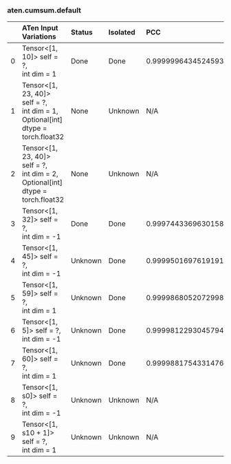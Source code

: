 ### aten.cumsum.default
|    | ATen Input Variations                                                                | Status   | Isolated   | PCC                | Host   |
|---:|:-------------------------------------------------------------------------------------|:---------|:-----------|:-------------------|:-------|
|  0 | Tensor<[1, 10]> self = ?,<br>int dim = 1                                             | Done     | Done       | 0.9999996434524593 | 0      |
|  1 | Tensor<[1, 23, 40]> self = ?,<br>int dim = 1,<br>Optional[int] dtype = torch.float32 | None     | Unknown    | N/A                | N/A    |
|  2 | Tensor<[1, 23, 40]> self = ?,<br>int dim = 2,<br>Optional[int] dtype = torch.float32 | None     | Unknown    | N/A                | N/A    |
|  3 | Tensor<[1, 32]> self = ?,<br>int dim = -1                                            | Done     | Done       | 0.9997443369630158 | 0      |
|  4 | Tensor<[1, 45]> self = ?,<br>int dim = -1                                            | Unknown  | Done       | 0.9999501697619191 | 0      |
|  5 | Tensor<[1, 59]> self = ?,<br>int dim = 1                                             | Unknown  | Done       | 0.9999868052072998 | 0      |
|  6 | Tensor<[1, 5]> self = ?,<br>int dim = -1                                             | Unknown  | Done       | 0.9999812293045794 | 0      |
|  7 | Tensor<[1, 60]> self = ?,<br>int dim = 1                                             | Unknown  | Done       | 0.9999881754331476 | 0      |
|  8 | Tensor<[1, s0]> self = ?,<br>int dim = -1                                            | Unknown  | Unknown    | N/A                | N/A    |
|  9 | Tensor<[1, s10 + 1]> self = ?,<br>int dim = 1                                        | Unknown  | Unknown    | N/A                | N/A    |

